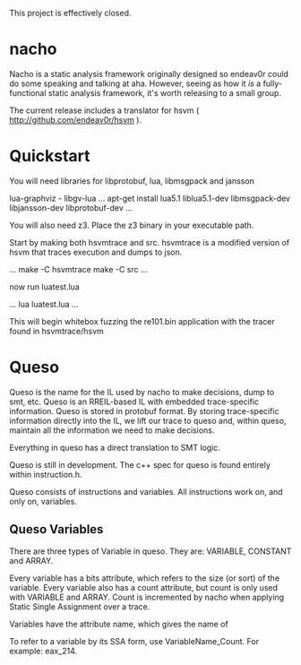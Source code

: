 This project is effectively closed.

nacho
=====

Nacho is a static analysis framework originally designed so endeav0r could do some speaking and talking at aha. However, seeing as how it _is_ a fully-functional static analysis framework, it's worth releasing to a small group.

The current release includes a translator for hsvm ( http://github.com/endeav0r/hsvm ).

Quickstart
==========

You will need libraries for libprotobuf, lua, libmsgpack and jansson


lua-graphviz - libgv-lua
...
apt-get install lua5.1 liblua5.1-dev libmsgpack-dev libjansson-dev libprotobuf-dev
...

You will also need z3. Place the z3 binary in your executable path.

Start by making both hsvmtrace and src. hsvmtrace is a modified version of hsvm that traces execution and dumps to json.

...
make -C hsvmtrace
make -C src
...

now run luatest.lua

...
lua luatest.lua
...

This will begin whitebox fuzzing the re101.bin application with the tracer found in hsvmtrace/hsvm

Queso
===============================

Queso is the name for the IL used by nacho to make decisions, dump to smt, etc. Queso is an RREIL-based IL with embedded trace-specific information. Queso is stored in protobuf format. By storing trace-specific information directly into the IL, we lift our trace to queso and, within queso, maintain all the information we need to make decisions.

Everything in queso has a direct translation to SMT logic.

Queso is still in development. The c++ spec for queso is found entirely within instruction.h.

Queso consists of instructions and variables. All instructions work on, and only on, variables. 

Queso Variables
---------------
There are three types of Variable in queso. They are: VARIABLE, CONSTANT and ARRAY.

Every variable has a bits attribute, which refers to the size (or sort) of the variable. Every variable also has a count attribute, but count is only used with VARIABLE and ARRAY. Count is incremented by nacho when applying Static Single Assignment over a trace.

Variables have the attribute name, which gives the name of

To refer to a variable by its SSA form, use VariableName_Count. For example: eax_214. 
